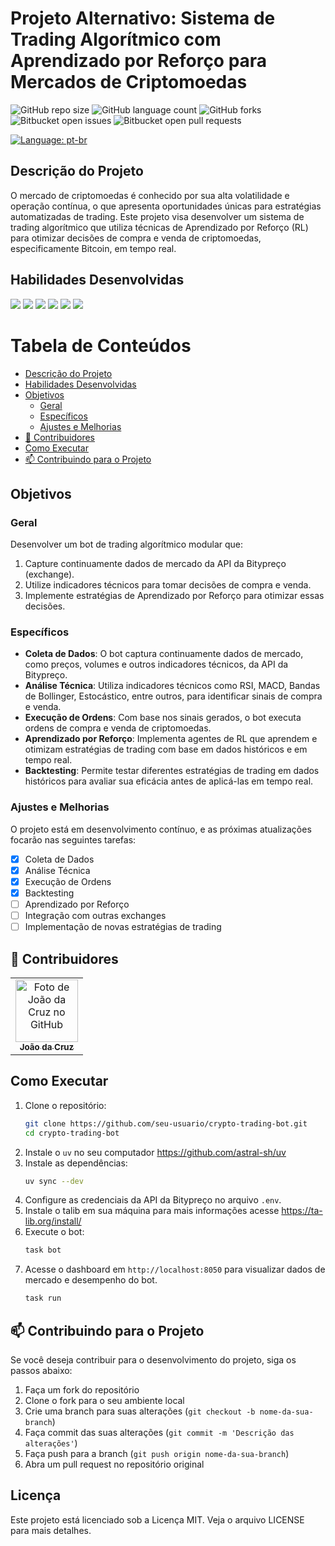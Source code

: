 # Projeto Alternativo: Sistema de Trading Algorítmico com Aprendizado por Reforço para Mercados de Criptomoedas

![GitHub repo size](https://img.shields.io/github/repo-size/joaosnet/crypto?style=for-the-badge)
![GitHub language count](https://img.shields.io/github/languages/count/joaosnet/crypto?style=for-the-badge)
![GitHub forks](https://img.shields.io/github/forks/joaosnet/crypto?style=for-the-badge)
![Bitbucket open issues](https://img.shields.io/bitbucket/issues/joaosnet/crypto?style=for-the-badge)
![Bitbucket open pull requests](https://img.shields.io/bitbucket/pr-raw/joaosnet/crypto?style=for-the-badge)

[![Language: pt-br](https://img.shields.io/badge/lang-en-yellow.svg?style=for-the-badge)](https://github.com/joaosnet/crypto/blob/master/README.md)

## Descrição do Projeto

O mercado de criptomoedas é conhecido por sua alta volatilidade e operação contínua, o que apresenta oportunidades únicas para estratégias automatizadas de trading. Este projeto visa desenvolver um sistema de trading algorítmico que utiliza técnicas de Aprendizado por Reforço (RL) para otimizar decisões de compra e venda de criptomoedas, especificamente Bitcoin, em tempo real.

## Habilidades Desenvolvidas
<img src="https://img.shields.io/badge/Python-3776AB?style=for-the-badge&logo=python&logoColor=white" /> <img src="https://img.shields.io/badge/Pandas-150458?style=for-the-badge&logo=pandas&logoColor=white" /> <img src="https://img.shields.io/badge/TA--Lib-3776AB?style=for-the-badge&logo=python&logoColor=white" /> <img src="https://img.shields.io/badge/OpenAI_Gym-232F3E?style=for-the-badge&logo=openai&logoColor=white" /> <img src="https://img.shields.io/badge/Stable_Baselines3-232F3E?style=for-the-badge&logo=openai&logoColor=white" /> <img src="https://img.shields.io/badge/Dash-232F3E?style=for-the-badge&logo=dash&logoColor=white" />

# Tabela de Conteúdos

* [Descrição do Projeto](#descrição-do-projeto)
* [Habilidades Desenvolvidas](#habilidades-desenvolvidas)
* [Objetivos](#objetivos)
    * [Geral](#geral)
    * [Específicos](#específicos)
    * [Ajustes e Melhorias](#ajustes-e-melhorias)
* [🤝 Contribuidores](#-contribuidores)
* [Como Executar](#como-executar)
* [📫 Contribuindo para o Projeto](#-contribuindo-para-o-projeto)

## Objetivos

### Geral

Desenvolver um bot de trading algorítmico modular que:
1. Capture continuamente dados de mercado da API da Bitypreço (exchange).
2. Utilize indicadores técnicos para tomar decisões de compra e venda.
3. Implemente estratégias de Aprendizado por Reforço para otimizar essas decisões.

### Específicos

- **Coleta de Dados**: O bot captura continuamente dados de mercado, como preços, volumes e outros indicadores técnicos, da API da Bitypreço.
- **Análise Técnica**: Utiliza indicadores técnicos como RSI, MACD, Bandas de Bollinger, Estocástico, entre outros, para identificar sinais de compra e venda.
- **Execução de Ordens**: Com base nos sinais gerados, o bot executa ordens de compra e venda de criptomoedas.
- **Aprendizado por Reforço**: Implementa agentes de RL que aprendem e otimizam estratégias de trading com base em dados históricos e em tempo real.
- **Backtesting**: Permite testar diferentes estratégias de trading em dados históricos para avaliar sua eficácia antes de aplicá-las em tempo real.

### Ajustes e Melhorias

O projeto está em desenvolvimento contínuo, e as próximas atualizações focarão nas seguintes tarefas:

- [x] Coleta de Dados
- [x] Análise Técnica
- [x] Execução de Ordens
- [x] Backtesting
- [ ] Aprendizado por Reforço
- [ ] Integração com outras exchanges
- [ ] Implementação de novas estratégias de trading

## 🤝 Contribuidores

<table>
    <tr>
        <td align="center">
            <a href="https://www.instagram.com/jaonativi/" title="Desenvolvedor Principal">
                <img src="https://avatars.githubusercontent.com/u/87316339?v=4" width="100px;" alt="Foto de João da Cruz no GitHub"/><br>
                <sub>
                    <b>João da Cruz</b>
                </sub>
            </a>
        </td>
    </tr>
</table>

## Como Executar

1. Clone o repositório:
   ```sh
   git clone https://github.com/seu-usuario/crypto-trading-bot.git
   cd crypto-trading-bot
   ```
2. Instale o `uv` no seu computador https://github.com/astral-sh/uv
3. Instale as dependências:
   ```sh
   uv sync --dev
   ```
4. Configure as credenciais da API da Bitypreço no arquivo `.env`.
5. Instale o talib em sua máquina para mais informações acesse https://ta-lib.org/install/
6. Execute o bot:
   ```sh
   task bot
   ```
7. Acesse o dashboard em `http://localhost:8050` para visualizar dados de mercado e desempenho do bot.
    ```sh
    task run
    ```

## 📫 Contribuindo para o Projeto

Se você deseja contribuir para o desenvolvimento do projeto, siga os passos abaixo:

1. Faça um fork do repositório
2. Clone o fork para o seu ambiente local
3. Crie uma branch para suas alterações (`git checkout -b nome-da-sua-branch`)
4. Faça commit das suas alterações (`git commit -m 'Descrição das alterações'`)
5. Faça push para a branch (`git push origin nome-da-sua-branch`)
6. Abra um pull request no repositório original

## Licença

Este projeto está licenciado sob a Licença MIT. Veja o arquivo LICENSE para mais detalhes.